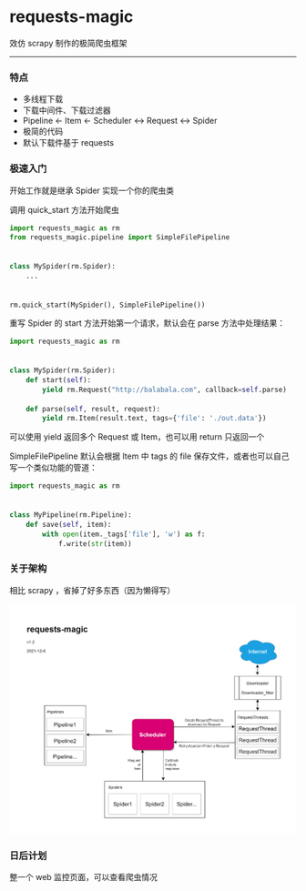 # requests-magic

效仿 scrapy 制作的极简爬虫框架

-----

### 特点

- 多线程下载
- 下载中间件、下载过滤器
- Pipeline ← Item ← Scheduler ↔ Request ↔ Spider
- 极简的代码
- 默认下载件基于 requests

### 极速入门

开始工作就是继承 Spider 实现一个你的爬虫类

调用 quick_start 方法开始爬虫

```python
import requests_magic as rm
from requests_magic.pipeline import SimpleFilePipeline


class MySpider(rm.Spider):
    ...


rm.quick_start(MySpider(), SimpleFilePipeline())
```

重写 Spider 的 start 方法开始第一个请求，默认会在 parse 方法中处理结果：

```python
import requests_magic as rm


class MySpider(rm.Spider):
    def start(self):
        yield rm.Request("http://balabala.com", callback=self.parse)

    def parse(self, result, request):
        yield rm.Item(result.text, tags={'file': './out.data'})
```

可以使用 yield 返回多个 Request 或 Item，也可以用 return 只返回一个

SimpleFilePipeline 默认会根据 Item 中 tags 的 file 保存文件，或者也可以自己写一个类似功能的管道：

```python
import requests_magic as rm


class MyPipeline(rm.Pipeline):
    def save(self, item):
        with open(item._tags['file'], 'w') as f:
            f.write(str(item))  
```

### 关于架构

相比 scrapy ，省掉了好多东西（因为懒得写）

![project](project.png)

### 日后计划

整一个 web 监控页面，可以查看爬虫情况

